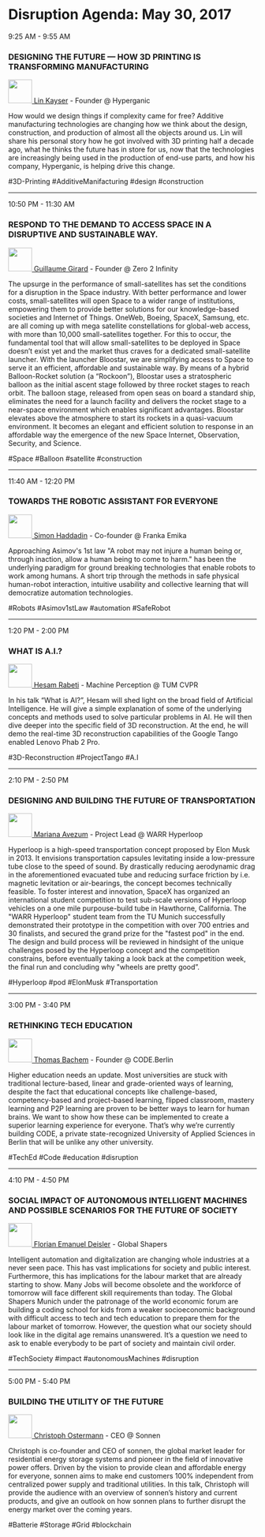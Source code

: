# Disruption Agenda: May 30, 2017

9:25 AM - 9:55 AM
### DESIGNING THE FUTURE — HOW 3D PRINTING IS TRANSFORMING MANUFACTURING

[<img src="http://daho.am/wp-content/uploads/2017/04/Untitled-2.png" width="48"> Lin Kayser](http://daho.am/speaker/lin-kayser/) - Founder @ Hyperganic

How would we design things if complexity came for free? Additive manufacturing technologies are changing how we think about the design, construction, and production of almost all the objects around us. Lin will share his personal story how he got involved with 3D printing half a decade ago, what he thinks the future has in store for us, now that the technologies are increasingly being used in the production of end-use parts, and how his company, Hyperganic, is helping drive this change.

#3D-Printing #AdditiveManifacturing #design #construction

----------------

10:50 PM - 11:30 AM
### RESPOND TO THE DEMAND TO ACCESS SPACE IN A DISRUPTIVE AND SUSTAINABLE WAY.

[<img src="http://daho.am/wp-content/uploads/2017/04/1d162c6.jpg" width="48"> Guillaume Girard](http://daho.am/speaker/guillaume-girard/) - Founder @ Zero 2 Infinity

The upsurge in the performance of small-satellites has set the conditions for a disruption in the Space industry. With better performance and lower costs, small-satellites will open Space to a wider range of institutions, empowering them to provide better solutions for our knowledge-based societies and Internet of Things. OneWeb, Boeing, SpaceX, Samsung, etc. are all coming up with mega satellite constellations for global-web access, with more than 10,000 small-satellites together. For this to occur, the fundamental tool that will allow small-satellites to be deployed in Space doesn’t exist yet and the market thus craves for a dedicated small-satellite launcher. With the launcher Bloostar, we are simplifying access to Space to serve it an efficient, affordable and sustainable way. By means of a hybrid Balloon-Rocket solution (a “Rockoon”), Bloostar uses a stratospheric balloon as the initial ascent stage followed by three rocket stages to reach orbit. The balloon stage, released from open seas on board a standard ship, eliminates the need for a launch facility and delivers the rocket stage to a near-space environment which enables significant advantages. Bloostar elevates above the atmosphere to start its rockets in a quasi-vacuum environment. It becomes an elegant and efficient solution to response in an affordable way the emergence of the new Space Internet, Observation, Security, and Science.

#Space #Balloon #satellite #construction

----------------

11:40 AM - 12:20 PM
### TOWARDS THE ROBOTIC ASSISTANT FOR EVERYONE
[<img src="http://daho.am/wp-content/uploads/2017/04/simon.png" width="48"> Simon Haddadin](http://daho.am/speaker/simon-haddadin/) - Co-founder @ Franka Emika

Approaching Asimov's 1st law "A robot may not injure a human being or, through inaction, allow a human being to come to harm." has been the underlying paradigm for ground breaking technologies that enable robots to work among humans. A short trip through the methods in safe physical human-robot interaction, intuitive usability and collective learning that will democratize automation technologies.

#Robots #Asimov1stLaw #automation #SafeRobot

----------------

1:20 PM - 2:00 PM
### WHAT IS A.I.?

[<img src="http://daho.am/wp-content/uploads/2017/05/hesam_rabeti.jpg" width="48"> Hesam Rabeti](http://daho.am/speaker/hesam-rabeti/) - Machine Perception @ TUM CVPR

In his talk “What is AI?”, Hesam will shed light on the broad field of Artificial Intelligence. He will give a simple explanation of some of the underlying concepts and methods used to solve particular problems in AI. He will then dive deeper into the specific field of 3D reconstruction. At the end, he will demo the real-time 3D reconstruction capabilities of the Google Tango enabled Lenovo Phab 2 Pro.

#3D-Reconstruction #ProjectTango #A.I

----------------

2:10 PM - 2:50 PM
### DESIGNING AND BUILDING THE FUTURE OF TRANSPORTATION

[<img src="http://daho.am/wp-content/uploads/2017/03/mariana.png" width="48"> Mariana Avezum](http://daho.am/speaker/mariana-avezum/) - Project Lead @ WARR Hyperloop

Hyperloop is a high-speed transportation concept proposed by Elon Musk in 2013. It envisions transportation capsules levitating inside a low-pressure tube close to the speed of sound. By drastically reducing aerodynamic drag in the aforementioned evacuated tube and reducing surface friction by i.e. magnetic levitation or air-bearings, the concept becomes technically feasible. To foster interest and innovation, SpaceX has organized an international student competition to test sub-scale versions of Hyperloop vehicles on a one mile purpouse-build tube in Hawthorne, California. The "WARR Hyperloop" student team from the TU Munich successfully demonstrated their prototype in the competition with over 700 entries and 30 finalists, and secured the grand prize for the "fastest pod" in the end. The design and build process will be reviewed in hindsight of the unique challenges posed by the Hyperloop concept and the competition constrains, before eventually taking a look back at the competition week, the final run and concluding why "wheels are pretty good”.

#Hyperloop #pod #ElonMusk #Transportation

----------------

3:00 PM - 3:40 PM
### RETHINKING TECH EDUCATION

[<img src="http://daho.am/wp-content/uploads/2017/05/thomas-bachem-2138x3209-e1495528309331.jpg" width="48"> Thomas Bachem](http://daho.am/speaker/thomas-bachem/) - Founder @ CODE.Berlin

Higher education needs an update. Most universities are stuck with traditional lecture-based, linear and grade-oriented ways of learning, despite the fact that educational concepts like challenge-based, competency-based and project-based learning, flipped classroom, mastery learning and P2P learning are proven to be better ways to learn for human brains. We want to show how these can be implemented to create a superior learning experience for everyone. That’s why we’re currently building CODE, a private state-recognized University of Applied Sciences in Berlin that will be unlike any other university.

#TechEd #Code #education #disruption

----------------

4:10 PM - 4:50 PM
### SOCIAL IMPACT OF AUTONOMOUS INTELLIGENT MACHINES AND POSSIBLE SCENARIOS FOR THE FUTURE OF SOCIETY

[<img src="https://media.licdn.com/mpr/mpr/shrinknp_400_400/AAEAAQAAAAAAAAmRAAAAJDE1NmY1YzUxLTg3ZTQtNDU0Yy1hNDAxLWQzOWY1ZjdmOWRjOA.jpg" width="48"> Florian Emanuel Deisler](https://www.globalshapers.org/shapers/florian-emanuel-deisler) - Global Shapers

Intelligent automation and digitalization are changing whole industries at a never seen pace. This has vast implications for society and public interest. Furthermore, this has implications for the labour market that are already starting to show. Many Jobs will become obsolete and the workforce of tomorrow will face different skill requirements than today. The Global Shapers Munich under the patronage of the world economic forum are building a coding school for kids from a weaker socioeconomic background with difficult access to tech and tech education to prepare them for the labour market of tomorrow. However, the question what our society should look like in the digital age remains unanswered. It’s a question we need to ask to enable everybody to be part of society and maintain civil order.

#TechSociety #impact #autonomousMachines #disruption

----------------

5:00 PM - 5:40 PM
### BUILDING THE UTILITY OF THE FUTURE

[<img src="http://daho.am/wp-content/uploads/2017/05/237080d.jpg" width="48"> Christoph Ostermann](http://daho.am/speaker/christoph-ostermann/) - CEO @ Sonnen

Christoph is co-founder and CEO of sonnen, the global market leader for residential energy storage systems and pioneer in the field of innovative power offers. Driven by the vision to provide clean and affordable energy for everyone, sonnen aims to make end customers 100% independent from centralized power supply and traditional utilities. In this talk, Christoph will provide the audience with an overview of sonnen’s history and current products, and give an outlook on how sonnen plans to further disrupt the energy market over the coming years.

#Batterie #Storage #Grid #blockchain
